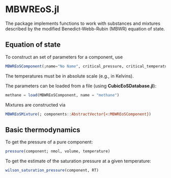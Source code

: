 # MBWREoS.jl
The package implements functions to work with substances and mixtures described by the modified Benedict-Webb-Rubin (MBWR) equation of state.

## Equation of state

To construct an set of parameters for a component, use
```julia
MBWREoSComponent(;name="No Name", critical_pressure, critical_temperature, acentric_factor, Zc, molar_mass, carbon_number::Integer)
```

The temperatures must be in absolute scale (e.g., in Kelvins).

The parameters can be loaded from a file (using **CubicEoSDatabase.jl**):
```julia
methane = load(MBWREoSComponent, name = "methane")
```

Mixtures are constructed via
```julia
MBWREoSMixture(; components::AbstractVector{<:MBWREoSComponent})
```

## Basic thermodynamics

To get the pressure of a pure component:
```julia
pressure(component; nmol, volume, temperature)
```

To get the estimate of the saturation pressure at a given temperature:
```julia
wilson_saturation_pressure(component, RT)
```